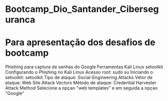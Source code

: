 # Bootcamp_Dio_Santander_Ciberseguranca
# Para apresentação dos desafios de bootcamp
Phishing para captura de senhas do Google
Ferramentas
Kali Linux
setoolkit
Configurando o Phishing no Kali Linux
Acesso root: sudo su
Iniciando o setoolkit: setoolkit
Tipo de ataque: Social-Engineering Attacks
Vetor de ataque: Web Site Attack Vectors
Método de ataque: Credential Harvester Attack Method 
Selecione a opçao "web templates" e em seguida a opçao "Google"
